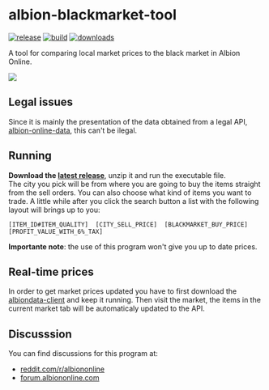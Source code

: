 # albion-blackmarket-tool
[![release](https://img.shields.io/github/v/release/felipelincoln/albion-blackmarket-tool)](https://github.com/felipelincoln/albion-blackmarket-tool/releases/latest)
[![build](https://github.com/felipelincoln/albion-blackmarket-tool/workflows/build/badge.svg)](https://github.com/felipelincoln/albion-blackmarket-tool/actions?query=workflow%3Abuild)
[![downloads](https://img.shields.io/github/downloads/felipelincoln/albion-blackmarket-tool/total)](https://github.com/felipelincoln/albion-blackmarket-tool/releases)

A tool for comparing local market prices to the black market in Albion Online. 

![](https://raw.githubusercontent.com/felipelincoln/albion-blackmarket-tool/master/img/screenshot.png)

## Legal issues
Since it is mainly the presentation of the data obtained from a legal API, [albion-online-data](https://www.albion-online-data.com/), this can't be ilegal.

## Running

**Download the [latest release](https://github.com/felipelincoln/albion-blackmarket-tool/releases/latest)**, unzip it and run the executable file.  
The city you pick will be from where you are going to buy the items straight from the sell orders. You can also choose what kind of items you want to trade.
A little while after you click the search button a list with the following layout will brings up to you:

``
[ITEM_ID#ITEM_QUALITY]  [CITY_SELL_PRICE]  [BLACKMARKET_BUY_PRICE]   [PROFIT_VALUE_WITH_6%_TAX]
``

**Importante note**: the use of this program won't give you up to date prices.

## Real-time prices
In order to get market prices updated you have to first download the [albiondata-client](https://github.com/BroderickHyman/albiondata-client/releases) and keep it running. Then visit the market, the items in the current market tab will be automaticaly updated to the API.


## Discusssion
You can find discussions for this program at:
* [reddit.com/r/albiononline](https://www.reddit.com/r/albiononline/comments/fcxg0t/albionblackmarkettool_a_tool_for_comparing_local/)
* [forum.albiononline.com](https://forum.albiononline.com/index.php/Thread/124763-albion-blackmarket-tool-a-tool-for-comparing-local-market-prices-to-the-black-ma/)
